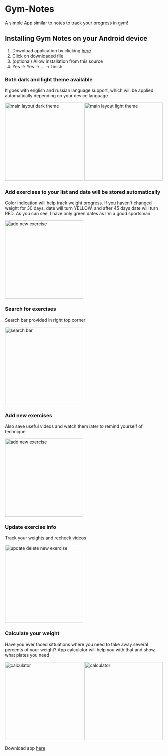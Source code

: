 # Gym-Notes

A simple App similar to notes to track your progress in gym!

## Installing Gym Notes on your Android device
1. Download application by clicking [here](https://github.com/dm4nk/GymApp/blob/master/app/release/app-release.apk)
2. Click on downloaded file
3. (optional) Allow installation from this source
4. Yes -> Yes -> ... -> finish

### Both dark and light theme available
It goes with english and russian language support, which will be applied automatically depending on your device language

<img src="https://user-images.githubusercontent.com/80630476/151311535-8a968d17-a115-421e-bd07-3cc9cb0a82c9.png" alt="main layout dark theme" style="width:250px;"/> <img src="https://user-images.githubusercontent.com/80630476/151311486-f0293008-b579-4b2d-aa6b-39d6bb313c3f.png" alt="main layout light theme" style="width:250px;"/>

### Add exercises to your list and date will be stored automatically
Color indication will help track weight progress. If you haven't changed weight for 30 days, date will turn YELLOW, and after 
45 days date will turn RED. As you can see, I have only green dates as I'm a good sportsman.

<img src="https://user-images.githubusercontent.com/80630476/149655811-3a79a36c-710e-4c52-abf7-1bc5672f24ba.png" alt="add new exercise" style="width:250px;"/>

### Search for exercises
Search bar provided in right top corner

<img src="https://user-images.githubusercontent.com/80630476/149655801-ccfedcd3-23a9-450c-a713-646b1e1874b9.png" alt="search bar" style="width:250px;"/>

### Add new exercises
Also save useful videos and watch them later to remind yourself of technique

<img src="https://user-images.githubusercontent.com/80630476/149655811-3a79a36c-710e-4c52-abf7-1bc5672f24ba.png" alt="add new exercise" style="width:250px;"/>

### Update exercise info
Track your weights and recheck videos

<img src="https://user-images.githubusercontent.com/80630476/149655832-4532ee15-d646-4ffc-8ff1-288f75f7d22a.png" alt="update delete new exercise" style="width:250px;"/>

### Calculate your weight
Have you ever faced sittuations where you need to take away several percents of your weight? App calculator will help you with that and
show, what plates you need

<img src="https://user-images.githubusercontent.com/80630476/151446358-4234cb51-b3b7-4f24-b9dc-080b7102cbf0.png" alt="calculator" style="width:250px;"/> <img src="https://user-images.githubusercontent.com/80630476/151446336-3d27f757-f0bf-45f3-a39c-4306f624554a.png" alt="calculator" style="width:250px;"/>

Download app [here](https://github.com/dm4nk/GymApp/blob/master/app/release/app-release.apk)
